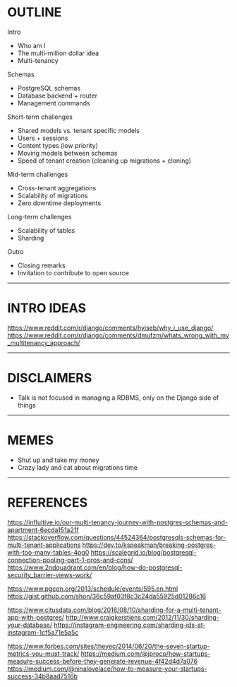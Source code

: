 # OUTLINE

Intro

-   Who am I
-   The multi-million dollar idea
-   Multi-tenancy

Schemas

-   PostgreSQL schemas
-   Database backend + router
-   Management commands

Short-term challenges

-   Shared models vs. tenant specific models
-   Users + sessions
-   Content types (low priority)
-   Moving models between schemas
-   Speed of tenant creation (cleaning up migrations + cloning)

Mid-term challenges

-   Cross-tenant aggregations
-   Scalability of migrations
-   Zero downtime deployments

Long-term challenges

-   Scalability of tables
-   Sharding

Outro

-   Closing remarks
-   Invitation to contribute to open source

---

# INTRO IDEAS

https://www.reddit.com/r/django/comments/hyiseb/why_i_use_django/
https://www.reddit.com/r/django/comments/dmufzm/whats_wrong_with_my_multitenancy_approach/

---

# DISCLAIMERS

-   Talk is not focused in managing a RDBMS, only on the Django side of things

---

# MEMES

-   Shut up and take my money
-   Crazy lady and cat about migrations time

---

# REFERENCES

https://influitive.io/our-multi-tenancy-journey-with-postgres-schemas-and-apartment-6ecda151a21f
https://stackoverflow.com/questions/44524364/postgresqls-schemas-for-multi-tenant-applications
https://dev.to/kspeakman/breaking-postgres-with-too-many-tables-4pg0
https://scalegrid.io/blog/postgresql-connection-pooling-part-1-pros-and-cons/
https://www.2ndquadrant.com/en/blog/how-do-postgresql-security_barrier-views-work/

https://www.pgcon.org/2013/schedule/events/595.en.html
https://gist.github.com/shon/36c59af03f8c3c24da55925d01286c16

https://www.citusdata.com/blog/2016/08/10/sharding-for-a-multi-tenant-app-with-postgres/
http://www.craigkerstiens.com/2012/11/30/sharding-your-database/
https://instagram-engineering.com/sharding-ids-at-instagram-1cf5a71e5a5c

https://www.forbes.com/sites/theyec/2014/06/20/the-seven-startup-metrics-you-must-track/
https://medium.com/@jproco/how-startups-measure-success-before-they-generate-revenue-4f42d4d7a076
https://medium.com/@ninalovelace/how-to-measure-your-startups-success-34b8aad7516b
